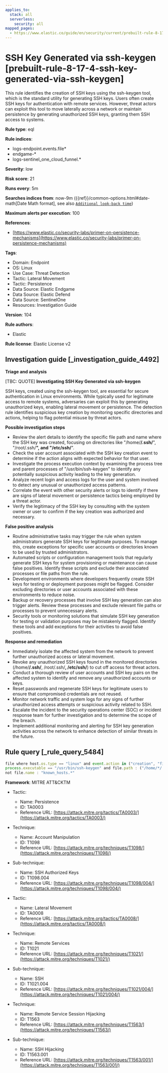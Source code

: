 ```yaml
---
applies_to:
  stack: all
  serverless:
    security: all
mapped_pages:
  - https://www.elastic.co/guide/en/security/current/prebuilt-rule-8-17-4-ssh-key-generated-via-ssh-keygen.html
---
```


# SSH Key Generated via ssh-keygen [prebuilt-rule-8-17-4-ssh-key-generated-via-ssh-keygen]

This rule identifies the creation of SSH keys using the ssh-keygen tool, which is the standard utility for generating SSH keys. Users often create SSH keys for authentication with remote services. However, threat actors can exploit this tool to move laterally across a network or maintain persistence by generating unauthorized SSH keys, granting them SSH access to systems.

**Rule type**: eql

**Rule indices**:

* logs-endpoint.events.file*
* endgame-*
* logs-sentinel_one_cloud_funnel.*

**Severity**: low

**Risk score**: 21

**Runs every**: 5m

**Searches indices from**: now-9m ({{ref}}/common-options.html#date-math[Date Math format], see also [`Additional look-back time`](docs-content://solutions/security/detect-and-alert/create-detection-rule.md#rule-schedule))

**Maximum alerts per execution**: 100

**References**:

* [https://www.elastic.co/security-labs/primer-on-persistence-mechanisms](https://www.elastic.co/security-labs/primer-on-persistence-mechanisms)

**Tags**:

* Domain: Endpoint
* OS: Linux
* Use Case: Threat Detection
* Tactic: Lateral Movement
* Tactic: Persistence
* Data Source: Elastic Endgame
* Data Source: Elastic Defend
* Data Source: SentinelOne
* Resources: Investigation Guide

**Version**: 104

**Rule authors**:

* Elastic

**Rule license**: Elastic License v2

## Investigation guide [_investigation_guide_4492]

**Triage and analysis**

[TBC: QUOTE]
**Investigating SSH Key Generated via ssh-keygen**

SSH keys, created using the ssh-keygen tool, are essential for secure authentication in Linux environments. While typically used for legitimate access to remote systems, adversaries can exploit this by generating unauthorized keys, enabling lateral movement or persistence. The detection rule identifies suspicious key creation by monitoring specific directories and actions, helping to flag potential misuse by threat actors.

**Possible investigation steps**

* Review the alert details to identify the specific file path and name where the SSH key was created, focusing on directories like "/home/**/.ssh/**", "/root/.ssh/**", and "/etc/ssh/**".
* Check the user account associated with the SSH key creation event to determine if the action aligns with expected behavior for that user.
* Investigate the process execution context by examining the process tree and parent processes of "/usr/bin/ssh-keygen" to identify any potentially suspicious activity leading to the key generation.
* Analyze recent login and access logs for the user and system involved to detect any unusual or unauthorized access patterns.
* Correlate the event with other security alerts or logs to identify if there are signs of lateral movement or persistence tactics being employed by a threat actor.
* Verify the legitimacy of the SSH key by consulting with the system owner or user to confirm if the key creation was authorized and necessary.

**False positive analysis**

* Routine administrative tasks may trigger the rule when system administrators generate SSH keys for legitimate purposes. To manage this, create exceptions for specific user accounts or directories known to be used by trusted administrators.
* Automated scripts or configuration management tools that regularly generate SSH keys for system provisioning or maintenance can cause false positives. Identify these scripts and exclude their associated processes or file paths from the rule.
* Development environments where developers frequently create SSH keys for testing or deployment purposes might be flagged. Consider excluding directories or user accounts associated with these environments to reduce noise.
* Backup or recovery processes that involve SSH key generation can also trigger alerts. Review these processes and exclude relevant file paths or processes to prevent unnecessary alerts.
* Security tools or monitoring solutions that simulate SSH key generation for testing or validation purposes may be mistakenly flagged. Identify these tools and add exceptions for their activities to avoid false positives.

**Response and remediation**

* Immediately isolate the affected system from the network to prevent further unauthorized access or lateral movement.
* Revoke any unauthorized SSH keys found in the monitored directories (/home/**/.ssh/**, /root/.ssh/**, /etc/ssh/**) to cut off access for threat actors.
* Conduct a thorough review of user accounts and SSH key pairs on the affected system to identify and remove any unauthorized accounts or keys.
* Reset passwords and regenerate SSH keys for legitimate users to ensure that compromised credentials are not reused.
* Monitor network traffic and system logs for any signs of further unauthorized access attempts or suspicious activity related to SSH.
* Escalate the incident to the security operations center (SOC) or incident response team for further investigation and to determine the scope of the breach.
* Implement additional monitoring and alerting for SSH key generation activities across the network to enhance detection of similar threats in the future.


## Rule query [_rule_query_5484]

```js
file where host.os.type == "linux" and event.action in ("creation", "file_create_event") and
process.executable == "/usr/bin/ssh-keygen" and file.path : ("/home/*/.ssh/*", "/root/.ssh/*", "/etc/ssh/*") and
not file.name : "known_hosts.*"
```

**Framework**: MITRE ATT&CKTM

* Tactic:

    * Name: Persistence
    * ID: TA0003
    * Reference URL: [https://attack.mitre.org/tactics/TA0003/](https://attack.mitre.org/tactics/TA0003/)

* Technique:

    * Name: Account Manipulation
    * ID: T1098
    * Reference URL: [https://attack.mitre.org/techniques/T1098/](https://attack.mitre.org/techniques/T1098/)

* Sub-technique:

    * Name: SSH Authorized Keys
    * ID: T1098.004
    * Reference URL: [https://attack.mitre.org/techniques/T1098/004/](https://attack.mitre.org/techniques/T1098/004/)

* Tactic:

    * Name: Lateral Movement
    * ID: TA0008
    * Reference URL: [https://attack.mitre.org/tactics/TA0008/](https://attack.mitre.org/tactics/TA0008/)

* Technique:

    * Name: Remote Services
    * ID: T1021
    * Reference URL: [https://attack.mitre.org/techniques/T1021/](https://attack.mitre.org/techniques/T1021/)

* Sub-technique:

    * Name: SSH
    * ID: T1021.004
    * Reference URL: [https://attack.mitre.org/techniques/T1021/004/](https://attack.mitre.org/techniques/T1021/004/)

* Technique:

    * Name: Remote Service Session Hijacking
    * ID: T1563
    * Reference URL: [https://attack.mitre.org/techniques/T1563/](https://attack.mitre.org/techniques/T1563/)

* Sub-technique:

    * Name: SSH Hijacking
    * ID: T1563.001
    * Reference URL: [https://attack.mitre.org/techniques/T1563/001/](https://attack.mitre.org/techniques/T1563/001/)



